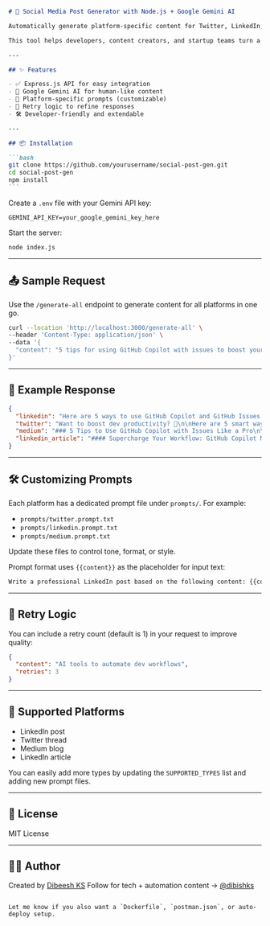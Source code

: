 ````markdown
# 🚀 Social Media Post Generator with Node.js + Google Gemini AI

Automatically generate platform-specific content for Twitter, LinkedIn, Medium, and more — using Node.js and Google Gemini AI.

This tool helps developers, content creators, and startup teams turn a single piece of content into multiple, well-formatted social media posts with the tone and structure each platform expects.

---

## ✨ Features

- ✅ Express.js API for easy integration
- 🤖 Google Gemini AI for human-like content
- 🧠 Platform-specific prompts (customizable)
- 🔁 Retry logic to refine responses
- 🛠 Developer-friendly and extendable

---

## 📦 Installation

```bash
git clone https://github.com/yourusername/social-post-gen.git
cd social-post-gen
npm install
```
````

Create a `.env` file with your Gemini API key:

```env
GEMINI_API_KEY=your_google_gemini_key_here
```

Start the server:

```bash
node index.js
```

---

## 📤 Sample Request

Use the `/generate-all` endpoint to generate content for all platforms in one go.

```bash
curl --location 'http://localhost:3000/generate-all' \
--header 'Content-Type: application/json' \
--data '{
  "content": "5 tips for using GitHub Copilot with issues to boost your productivity."
}'
```

---

## 🧪 Example Response

```json
{
  "linkedin": "Here are 5 ways to use GitHub Copilot and GitHub Issues together...",
  "twitter": "Want to boost dev productivity? 🧵\n\nHere are 5 smart ways GitHub Copilot and Issues work better *together*...",
  "medium": "### 5 Tips to Use GitHub Copilot with Issues Like a Pro\n\nIf you want to speed up development and organize your workflow...",
  "linkedin_article": "#### Supercharge Your Workflow: GitHub Copilot Meets GitHub Issues\n\nManaging tasks while coding can be tough. Here's how to bridge the two..."
}
```

---

## 🛠 Customizing Prompts

Each platform has a dedicated prompt file under `prompts/`. For example:

- `prompts/twitter.prompt.txt`
- `prompts/linkedin.prompt.txt`
- `prompts/medium.prompt.txt`

Update these files to control tone, format, or style.

Prompt format uses `{{content}}` as the placeholder for input text:

```txt
Write a professional LinkedIn post based on the following content: {{content}}
```

---

## 🔁 Retry Logic

You can include a retry count (default is 1) in your request to improve quality:

```json
{
  "content": "AI tools to automate dev workflows",
  "retries": 3
}
```

---

## 🧩 Supported Platforms

- LinkedIn post
- Twitter thread
- Medium blog
- LinkedIn article

You can easily add more types by updating the `SUPPORTED_TYPES` list and adding new prompt files.

---

## 📄 License

MIT License

---

## 🙋‍♂️ Author

Created by [Dibeesh KS](https://www.linkedin.com/in/dibeeshks/)
Follow for tech + automation content → [@dibishks](https://x.com/dibishks)

```

Let me know if you also want a `Dockerfile`, `postman.json`, or auto-deploy setup.
```

